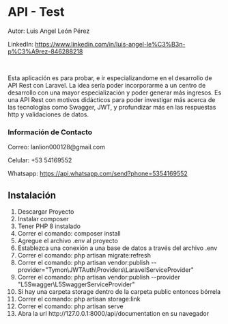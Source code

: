 <h1>API - Test</h1>
<p>Autor: Luis Angel León Pérez</p>
<p>LinkedIn: <a href="https://www.linkedin.com/in/luis-angel-le%C3%B3n-p%C3%A9rez-846288218">https://www.linkedin.com/in/luis-angel-le%C3%B3n-p%C3%A9rez-846288218</a></p>
<br>
<p>
    Esta aplicación es para probar, e ir especializandome en el desarrollo de API Rest con Laravel.
    La idea sería poder incorporarme a un centro de desarrollo con una mayor especialización y poder generar más 
    ingresos. Es una API Rest con motivos didácticos para poder investigar más acerca de las tecnologías como 
    Swagger, JWT, y profundizar más en las respuestas http y validaciones de datos.
</p>
<h3>Información de Contacto</h3>
<p>Correo: lanlion000128@gmail.com</p>
<p>Celular: +53 54169552</p>
<p>Whatsapp: <a href="https://api.whatsapp.com/send?phone=5354169552">https://api.whatsapp.com/send?phone=5354169552</a></p>

<h2>Instalación</h2>
<ol>
    <li>Descargar Proyecto</li>
    <li>Instalar composer</li>
    <li>Tener PHP 8 instalado</li>
    <li>Correr el comando: composer install</li>
    <li>Agregue el archivo .env al proyecto</li>
    <li>Establezca una conexión a una base de datos a través del archivo .env</li>
    <li>Correr el comando: php artisan migrate:refresh</li>
    <li>Correr el comando: php artisan vendor:publish --provider="Tymon\JWTAuth\Providers\LaravelServiceProvider"</li>
    <li>Correr el comando: php artisan vendor:publish --provider "L5Swagger\L5SwaggerServiceProvider"</li>
    <li>Si hay una carpeta storage dentro de la carpeta public entonces bórrela</li>
    <li>Correr el comando: php artisan storage:link</li>
    <li>Correr el comando: php artisan serve</li>
    <li>Abra la url http://127.0.0.1:8000/api/documentation en su navegador</li>
</ol>
